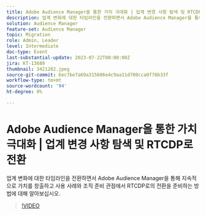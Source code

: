 ```yaml
---
title: Adobe Audience Manager을 통한 가치 극대화 | 업계 변경 사항 탐색 및 RTCDP로 전환
description: 업계 변화에 대한 타임라인을 전환하면서 Adobe Audience Manager을 통해 지속적으로 가치를 창출하고 사용 사례와 조직 준비 관점에서 RTCDP로의 전환을 준비하는 방법에 대해 알아보십시오.
solution: Audience Manager
feature-set: Audience Manager
topic: Migration
role: Admin, Leader
level: Intermediate
doc-type: Event
last-substantial-update: 2023-07-22T00:00:00Z
jira: KT-13689
thumbnail: 3421282.jpeg
source-git-commit: 6ec7be7a69a315606e4c9aa11d700cca0f78b33f
workflow-type: tm+mt
source-wordcount: '94'
ht-degree: 0%

---
```



# Adobe Audience Manager을 통한 가치 극대화 | 업계 변경 사항 탐색 및 RTCDP로 전환

업계 변화에 대한 타임라인을 전환하면서 Adobe Audience Manager을 통해 지속적으로 가치를 창출하고 사용 사례와 조직 준비 관점에서 RTCDP로의 전환을 준비하는 방법에 대해 알아보십시오.

>[!VIDEO](https://video.tv.adobe.com/v/3421282/?learn=on)

